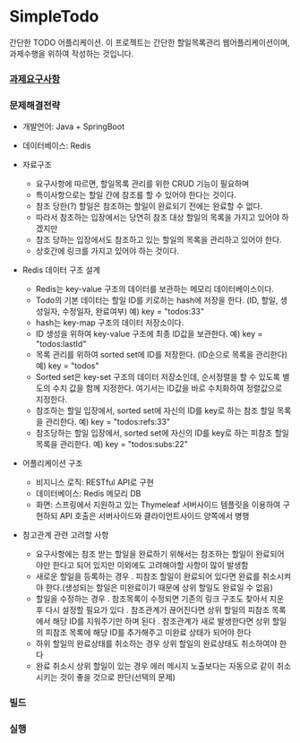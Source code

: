 # SimpleTodo
간단한 TODO 어플리케이션.
이 프로젝트는 간단한 할일목록관리 웹어플리케이션이며, 과제수행을 위하여 작성하는 것입니다.

### [과제요구사항](requirements.md)

### 문제해결전략
* 개발언어: Java + SpringBoot
* 데이터베이스: Redis

* 자료구조
  - 요구사항에 따르면, 할일목록 관리를 위한 CRUD 기능이 필요하며
  - 특이사항으로는 할일 간에 참조를 할 수 있어야 한다는 것이다.
  - 참조 당한(?) 할일은 참조하는 할일이 완료되기 전에는 완료할 수 없다.
  - 따라서 참조하는 입장에서는 당연히 참조 대상 할일의 목록을 가지고 있어야 하겠지만
  - 참조 당하는 입장에서도 참조하고 있는 할일의 목록을 관리하고 있어야 한다.
  - 상호간에 링크를 가지고 있어야 하는 것이다.

* Redis 데이터 구조 설계
  - Redis는 key-value 구조의 데이터를 보관하는 메모리 데이터베이스이다.
  - Todo의 기본 데이터는 할일 ID를 키로하는 hash에 저장을 한다. (ID, 할일, 생성일자, 수정일자, 완료여부) 예) key = "todos:33"
  - hash는 key-map 구조의 데이터 저장소이다.
  - ID 생성을 위하여 key-value 구조에 최종 ID값을 보관한다. 예) key = "todos:lastId"
  - 목록 관리를 위하여 sorted set에 ID를 저장한다. (ID순으로 목록을 관리한다) 예) key = "todos"
  - Sorted set은 key-set 구조의 데이터 저장소인데, 순서정렬을 할 수 있도록 별도의 수치 값을 함께 지정한다. 여기서는 ID값을 바로 수치화하여 정렬값으로 지정한다.
  - 참조하는 할일 입장에서, sorted set에 자신의 ID를 key로 하는 참조 할일 목록을 관리한다. 예) key = "todos:refs:33"
  - 참조당하는 할일 입장에서, sorted set에 자신의 ID를 key로 하는 피참조 할일 목록을 관리한다. 예) key = "todos:subs:22"
 
* 어플리케이션 구조
  - 비지니스 로직: RESTful API로 구현
  - 데이터베이스: Redis 메모리 DB
  - 화면: 스프링에서 지원하고 있는 Thymeleaf 서버사이드 템플릿을 이용하여 구현하되 API 호출은 서버사이드와 클라이언트사이드 양쪽에서 병행

* 참고관계 관련 고려할 사항
  - 요구사항에는 참조 받는 할일을 완료하기 위해서는 참조하는 할일이 완료되어야만 한다고 되어 있지만 이외에도 고려해야할 사항이 많이 발생함
  - 새로운 할일을 등록하는 경우
    . 피참조 할일이 완료되어 있다면 완료를 취소시켜야 한다.(생성되는 할일은 미완료이기 때문에 상위 할일도 완료일 수 없음)
  - 할일을 수정하는 경우
    . 참조목록이 수정되면 기존의 링크 구조도 찾아서 지운 후 다시 설정할 필요가 있다
    . 참조관계가 끊어진다면 상위 할일의 피참조 목록에서 해당 ID를 지워주기만 하며 된다
    . 참조관계가 새로 발생한다면 상위 할일의 피참조 목록에 해당 ID를 추가해주고 미완료 상태가 되어야 한다
  - 하위 할일의 완료상태를 취소하는 경우 상위 할일의 완료상태도 취소하여야 한다
  - 완료 취소시 상위 할일이 있는 경우 에러 메시지 노출보다는 자동으로 같이 취소시키는 것이 좋을 것으로 판단(선택의 문제)
  

### 빌드

### 실행
